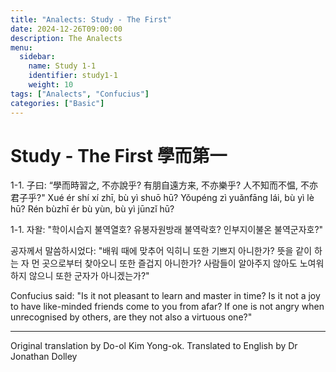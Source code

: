 ```yaml
---
title: "Analects: Study - The First"
date: 2024-12-26T09:00:00
description: The Analects
menu:
  sidebar:
    name: Study 1-1
    identifier: study1-1
    weight: 10
tags: ["Analects", "Confucius"]
categories: ["Basic"]
---
```


# Study - The First 學而第一

1-1. 子曰: “學而時習之, 不亦說乎? 有朋自遠方来, 不亦樂乎? 人不知而不愠, 不亦君子乎?" Xué ér shí xí zhī, bù yì shuō hū? Yǒupéng zì yuǎnfāng lái, bù yì lè hū? Rén bùzhī ér bù yùn, bù yì jūnzǐ hū?

1-1. 자왈: "학이시습지 불역열호? 유봉자원방래 불역락호? 인부지이불온 불역군자호?"

공자께서 말씀하시었다: "배워 때에 맞추어 익히니 또한 기쁘지 아니한가? 뜻을 같이 하는 자 먼 곳으로부터 찾아오니 또한 즐겁지 아니한가? 사람들이 알아주지 않아도 노여워하지 않으니 또한 군자가 아니겠는가?"

Confucius said: "Is it not pleasant to learn and master in time? Is it not a joy to have like-minded friends come to you from afar? If one is not angry when unrecognised by others, are they not also a virtuous one?"

---

Original translation by Do-ol Kim Yong-ok. Translated to English by Dr Jonathan Dolley